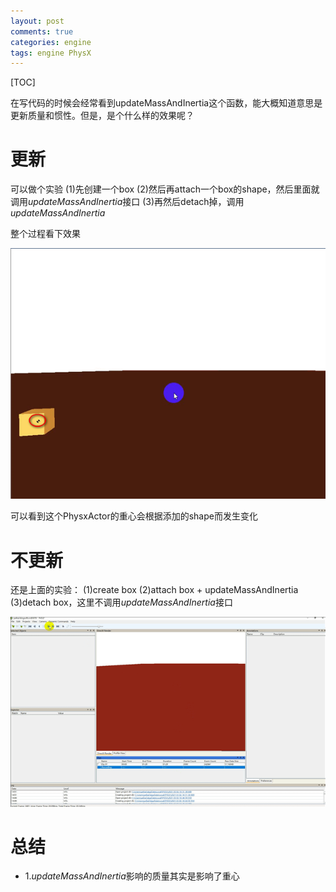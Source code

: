 ```yaml
---
layout: post
comments: true
categories: engine
tags: engine PhysX
---
```


[TOC]

在写代码的时候会经常看到updateMassAndInertia这个函数，能大概知道意思是更新质量和惯性。但是，是个什么样的效果呢？





# 更新
可以做个实验
(1)先创建一个box
(2)然后再attach一个box的shape，然后里面就调用*updateMassAndInertia*接口
(3)再然后detach掉，调用*updateMassAndInertia*

整个过程看下效果

![updateMassAndInertia](../img/Physics_Attach_Shape_Update_Small.gif)

可以看到这个PhysxActor的重心会根据添加的shape而发生变化

# 不更新
还是上面的实验：
(1)create box
(2)attach box + updateMassAndInertia
(3)detach box，这里不调用*updateMassAndInertia*接口

![not updateMassAndInertia](../img/Physics_Attach_Shape_Small.gif)

# 总结
* 1.*updateMassAndInertia*影响的质量其实是影响了重心